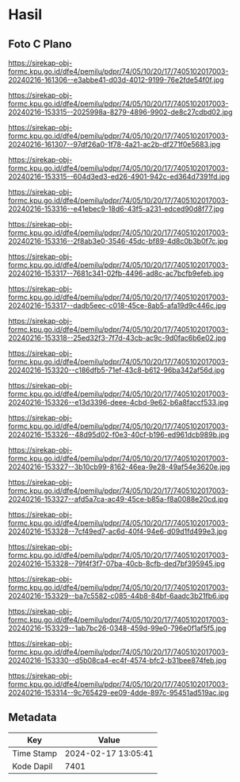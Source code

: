 # Hasil

## Foto C Plano

https://sirekap-obj-formc.kpu.go.id/dfe4/pemilu/pdpr/74/05/10/20/17/7405102017003-20240216-161306--e3abbe41-d03d-4012-9199-76e2fde54f0f.jpg

https://sirekap-obj-formc.kpu.go.id/dfe4/pemilu/pdpr/74/05/10/20/17/7405102017003-20240216-153315--2025998a-8279-4896-9902-de8c27cdbd02.jpg

https://sirekap-obj-formc.kpu.go.id/dfe4/pemilu/pdpr/74/05/10/20/17/7405102017003-20240216-161307--97df26a0-1f78-4a21-ac2b-df271f0e5683.jpg

https://sirekap-obj-formc.kpu.go.id/dfe4/pemilu/pdpr/74/05/10/20/17/7405102017003-20240216-153315--604d3ed3-ed26-4901-942c-ed364d7391fd.jpg

https://sirekap-obj-formc.kpu.go.id/dfe4/pemilu/pdpr/74/05/10/20/17/7405102017003-20240216-153316--e41ebec9-18d6-43f5-a231-edced90d8f77.jpg

https://sirekap-obj-formc.kpu.go.id/dfe4/pemilu/pdpr/74/05/10/20/17/7405102017003-20240216-153316--2f8ab3e0-3546-45dc-bf89-4d8c0b3b0f7c.jpg

https://sirekap-obj-formc.kpu.go.id/dfe4/pemilu/pdpr/74/05/10/20/17/7405102017003-20240216-153317--7681c341-02fb-4496-ad8c-ac7bcfb9efeb.jpg

https://sirekap-obj-formc.kpu.go.id/dfe4/pemilu/pdpr/74/05/10/20/17/7405102017003-20240216-153317--dadb5eec-c018-45ce-8ab5-afa19d9c446c.jpg

https://sirekap-obj-formc.kpu.go.id/dfe4/pemilu/pdpr/74/05/10/20/17/7405102017003-20240216-153318--25ed32f3-7f7d-43cb-ac9c-9d0fac6b6e02.jpg

https://sirekap-obj-formc.kpu.go.id/dfe4/pemilu/pdpr/74/05/10/20/17/7405102017003-20240216-153320--c186dfb5-71ef-43c8-b612-96ba342af56d.jpg

https://sirekap-obj-formc.kpu.go.id/dfe4/pemilu/pdpr/74/05/10/20/17/7405102017003-20240216-153326--e13d3396-deee-4cbd-9e62-b6a8faccf533.jpg

https://sirekap-obj-formc.kpu.go.id/dfe4/pemilu/pdpr/74/05/10/20/17/7405102017003-20240216-153326--48d95d02-f0e3-40cf-b196-ed961dcb989b.jpg

https://sirekap-obj-formc.kpu.go.id/dfe4/pemilu/pdpr/74/05/10/20/17/7405102017003-20240216-153327--3b10cb99-8162-46ea-9e28-49af54e3620e.jpg

https://sirekap-obj-formc.kpu.go.id/dfe4/pemilu/pdpr/74/05/10/20/17/7405102017003-20240216-153327--afd5a7ca-ac49-45ce-b85a-f8a0088e20cd.jpg

https://sirekap-obj-formc.kpu.go.id/dfe4/pemilu/pdpr/74/05/10/20/17/7405102017003-20240216-153328--7cf49ed7-ac6d-40f4-94e6-d09d1fd499e3.jpg

https://sirekap-obj-formc.kpu.go.id/dfe4/pemilu/pdpr/74/05/10/20/17/7405102017003-20240216-153328--79f4f3f7-07ba-40cb-8cfb-ded7bf395945.jpg

https://sirekap-obj-formc.kpu.go.id/dfe4/pemilu/pdpr/74/05/10/20/17/7405102017003-20240216-153329--ba7c5582-c085-44b8-84bf-6aadc3b21fb6.jpg

https://sirekap-obj-formc.kpu.go.id/dfe4/pemilu/pdpr/74/05/10/20/17/7405102017003-20240216-153329--1ab7bc26-0348-459d-99e0-796e0f1af5f5.jpg

https://sirekap-obj-formc.kpu.go.id/dfe4/pemilu/pdpr/74/05/10/20/17/7405102017003-20240216-153330--d5b08ca4-ec4f-4574-bfc2-b31bee874feb.jpg

https://sirekap-obj-formc.kpu.go.id/dfe4/pemilu/pdpr/74/05/10/20/17/7405102017003-20240216-153314--9c765429-ee09-4dde-897c-95451ad519ac.jpg


## Metadata

| Key        | Value               |
| ---------- | ------------------- |
| Time Stamp | 2024-02-17 13:05:41 |
| Kode Dapil | 7401                |



